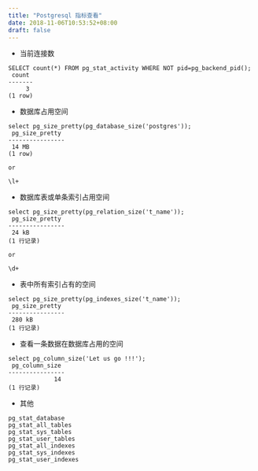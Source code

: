 ```yaml
---
title: "Postgresql 指标查看"
date: 2018-11-06T10:53:52+08:00
draft: false
---
```


- 当前连接数

```
SELECT count(*) FROM pg_stat_activity WHERE NOT pid=pg_backend_pid();
 count 
-------
     3
(1 row)

```

- 数据库占用空间

```
select pg_size_pretty(pg_database_size('postgres'));
 pg_size_pretty 
----------------
 14 MB
(1 row)

or

\l+

```

- 数据库表或单条索引占用空间

```
select pg_size_pretty(pg_relation_size('t_name'));
 pg_size_pretty 
----------------
 24 kB
(1 行记录)

or

\d+
```

- 表中所有索引占有的空间

```
select pg_size_pretty(pg_indexes_size('t_name'));
 pg_size_pretty 
----------------
 280 kB
(1 行记录)
```

- 查看一条数据在数据库占用的空间

```
select pg_column_size('Let us go !!!');
 pg_column_size 
----------------
             14
(1 行记录)

```

- 其他

```
pg_stat_database
pg_stat_all_tables
pg_stat_sys_tables
pg_stat_user_tables
pg_stat_all_indexes
pg_stat_sys_indexes
pg_stat_user_indexes
```

